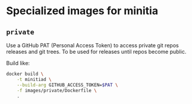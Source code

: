# Specialized images for minitia

## `private`

Use a GitHub PAT (Personal Access Token) to access private git repos releases and git trees.
To be used for releases until repos become public.

Build like:

``` bash
docker build \
    -t minitiad \
    --build-arg GITHUB_ACCESS_TOKEN=$PAT \
    -f images/private/Dockerfile \
    .
```
